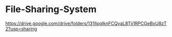 # File-Sharing-System

https://drive.google.com/drive/folders/131llpqlknFCQyaL8Tij1RPCGeBxU8zT2?usp=sharing
